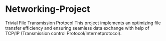 # Networking-Project
Trivial File Transmission Protocol 
        This project implements an  optimizing file transfer efficiency and ensuring seamless data 
        exchange with help of TCP/IP (Transmission control Protocol/Internetprotocol).
